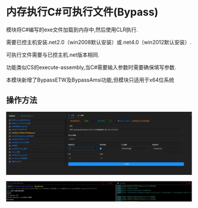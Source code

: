 # 内存执行C#可执行文件(Bypass)

模块将C#编写的exe文件加载到内存中,然后使用CLR执行.

需要已控主机安装.net2.0（win2008默认安装）或.net4.0（win2012默认安装）.

可执行文件需要与已控主机.net版本相同.

功能类似CS的execute-assembly,当C#需要输入参数时需要确保填写参数.

本模块新增了BypassETW及BypassAmsi功能,但模块只适用于x64位系统

## 操作方法

![](img\DefenseEvasion_ProcessInjection_CsharpAssemblyLoaderPlus\1.webp)

![](img\DefenseEvasion_ProcessInjection_CsharpAssemblyLoaderPlus\2.webp)


